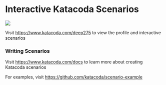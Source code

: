 # Interactive Katacoda Scenarios

[![](http://shields.katacoda.com/katacoda/deep275/count.svg)](https://www.katacoda.com/deep275 "Get your profile on Katacoda.com")

Visit https://www.katacoda.com/deep275 to view the profile and interactive scenarios

### Writing Scenarios
Visit https://www.katacoda.com/docs to learn more about creating Katacoda scenarios

For examples, visit https://github.com/katacoda/scenario-example
